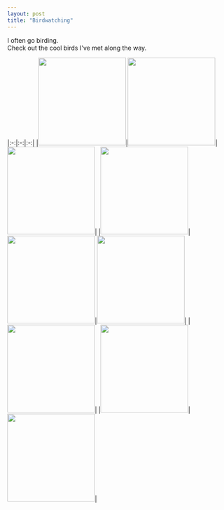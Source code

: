 ```yaml
---
layout: post
title: "Birdwatching"
---
```


I often go birding.\
Check out the cool birds I've met along the way.

|:-:|:-:|:-:|
|<img src="../../../assets/images/bird.jpg" height=200px>|<img src="../../../assets/images/bird2.jpg" height=200px>|<img src="../../../assets/images/bird3.jpg" height=200px>|
|<img src="../../../assets/images/bird7.jpg" height=200px>|<img src="../../../assets/images/bird8.jpg" height=200px>|<img src="../../../assets/images/bird9.jpg" height=200px>|
|<img src="../../../assets/images/bird4.jpg" height=200px>|
|<img src="../../../assets/images/bird5.jpg" height=200px>|<img src="../../../assets/images/bird6.jpg" height=200px>|